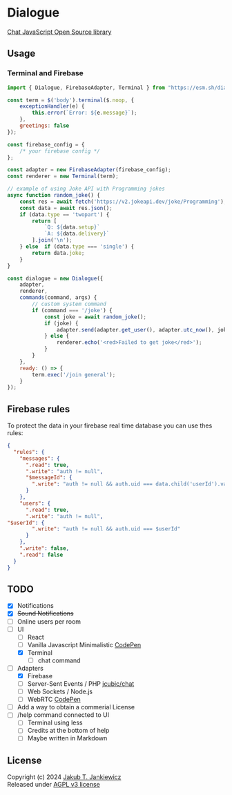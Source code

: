 # Dialogue

[Chat JavaScript Open Source library](https://jcubic.github.io/dialogue/)

## Usage

### Terminal and Firebase

```javascript
import { Dialogue, FirebaseAdapter, Terminal } from "https://esm.sh/dialogue";

const term = $('body').terminal($.noop, {
    exceptionHandler(e) {
        this.error(`Error: ${e.message}`);
    },
    greetings: false
});

const firebase_config = {
    /* your firebase config */
};

const adapter = new FirebaseAdapter(firebase_config);
const renderer = new Terminal(term);

// example of using Joke API with Programming jokes
async function random_joke() {
    const res = await fetch('https://v2.jokeapi.dev/joke/Programming');
    const data = await res.json();
    if (data.type == 'twopart') {
        return [
            `Q: ${data.setup}`
            `A: ${data.delivery}`
        ].join('\n');
    } else  if (data.type === 'single') {
        return data.joke;
    }
}

const dialogue = new Dialogue({
    adapter,
    renderer,
    commands(command, args) {
        // custom system command
        if (command === '/joke') {
            const joke = await random_joke();
            if (joke) {
                adapter.send(adapter.get_user(), adapter.utc_now(), joke);
            } else {
                renderer.echo('<red>Failed to get joke</red>');
            }
        }
    },
    ready: () => {
        term.exec('/join general');
    }
});
```

## Firebase rules

To protect the data in your firebase real time database you can use thes rules:

```json
{
  "rules": {
    "messages": {
      ".read": true,
      ".write": "auth != null",
      "$messageId": {
        ".write": "auth != null && auth.uid === data.child('userId').val()"
      }
    },
    "users": {
      ".read": true,
      ".write": "auth != null",
"$userId": {
        ".write": "auth != null && auth.uid === $userId"
      }
    },
    ".write": false,
    ".read": false
  }
}
```

## TODO
- [x] Notifications
- [x] <del>Sound Notifications</del>
- [ ] Online users per room
- [ ] UI
  - [ ] React
  - [ ] Vanilla Javascript Minimalistic [CodePen](https://codepen.io/jcubic/pen/xxzjQRd)
  - [x] Terminal
    - [ ] chat command
- [ ] Adapters
  - [x] Firebase
  - [ ] Server-Sent Events / PHP [jcubic/chat](https://github.com/jcubic/chat)
  - [ ] Web Sockets / Node.js
  - [ ] WebRTC [CodePen](https://codepen.io/jcubic/pen/xxzjQRd)
- [ ] Add a way to obtain a commerial License
- [ ] /help command connected to UI
  - [ ] Terminal using less
  - [ ] Credits at the bottom of help
  - [ ] Maybe written in Markdown

## License
Copyright (c) 2024 [Jakub T. Jankiewicz](https://jakub.jankiewicz.org/)<br/>
Released under [AGPL v3 license](https://github.com/jcubic/dialogue/blob/master/LICENSE)

